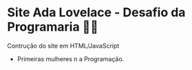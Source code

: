 # Site Ada Lovelace - Desafio da Programaria 👩‍💻
Contrução do site em HTML/JavaScript
- Primeiras mulheres n a Programação.

